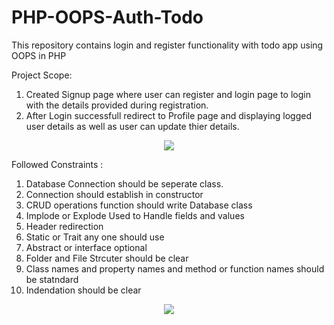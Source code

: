 # PHP-OOPS-Auth-Todo

This repository contains login and register functionality with todo app using OOPS in PHP

Project Scope:

1. Created Signup page where user can register and login page to login with the details provided during registration.
2. After Login successfull redirect to Profile page and displaying logged user details as well as user can update thier details.

<p align="center"><img src="images/register.png"></p>

Followed Constraints :

1. Database Connection should be seperate class.
2. Connection should establish in constructor
3. CRUD operations function should write Database class
4. Implode or Explode Used to Handle fields and values
5. Header redirection
6. Static or Trait any one should use
7. Abstract or interface optional
8. Folder and File Strcuter should be clear
9. Class names and property names and method or function names should be statndard
10. Indendation should be clear
<p align="center"><img src="images/profile.png"></p>
